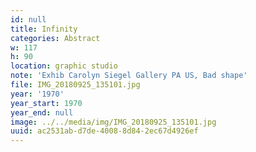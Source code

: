 ```yaml
---
id: null
title: Infinity
categories: Abstract
w: 117
h: 90
location: graphic studio
note: 'Exhib Carolyn Siegel Gallery PA US, Bad shape'
file: IMG_20180925_135101.jpg
year: '1970'
year_start: 1970
year_end: null
image: ../../media/img/IMG_20180925_135101.jpg
uuid: ac2531ab-d7de-4008-8d84-2ec67d4926ef
---
```


